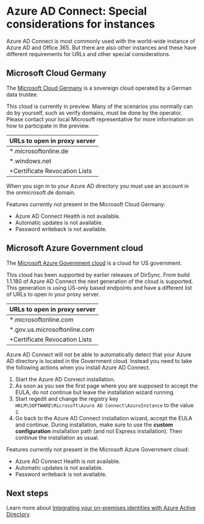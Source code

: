 <properties
	pageTitle="Azure AD Connect: Sync service instances | Microsoft Azure"
	description="This page documents special considerations for Azure AD instances."
	services="active-directory"
	documentationCenter=""
	authors="andkjell"
	manager="femila"
	editor=""/>

<tags
	ms.service="active-directory"
	ms.workload="identity"
	ms.tgt_pltfrm="na"
	ms.devlang="na"
	ms.topic="article"
	ms.date="06/27/2016"
	ms.author="andkjell"/>

# Azure AD Connect: Special considerations for instances
Azure AD Connect is most commonly used with the world-wide instance of Azure AD and Office 365. But there are also other instances and these have different requirements for URLs and other special considerations.

## Microsoft Cloud Germany
The [Microsoft Cloud Germany](http://www.microsoft.de/cloud-deutschland) is a sovereign cloud operated by a German data trustee.

This cloud is currently in preview. Many of the scenarios you normally can do by yourself, such as verify domains, must be done by the operator. Please contact your local Microsoft representative for more information on how to participate in the preview.

URLs to open in proxy server |
--- |
\*.microsoftonline.de |
\*.windows.net |
+Certificate Revocation Lists |

When you sign in to your Azure AD directory you must use an account in the onmicrosoft.de domain.

Features currently not present in the Microsoft Cloud Germany:

- Azure AD Connect Health is not available.
- Automatic updates is not available.
- Password writeback is not available.

## Microsoft Azure Government cloud
The [Microsoft Azure Government cloud](https://azure.microsoft.com/features/gov/) is a cloud for US government.

This cloud has been supported by earlier releases of DirSync. From build 1.1.180 of Azure AD Connect the next generation of the cloud is supported. This generation is using US-only based endpoints and have a different list of URLs to open in your proxy server.

URLs to open in proxy server |
--- |
\*.microsoftonline.com |
\*.gov.us.microsoftonline.com |
+Certificate Revocation Lists |

Azure AD Connect will not be able to automatically detect that your Azure AD directory is located in the Government cloud. Instead you need to take the following actions when you install Azure AD Connect.

1. Start the Azure AD Connect installation.
2. As soon as you see the first page where you are supposed to accept the EULA, do not continue but leave the installation wizard running.
3. Start regedit and change the registry key `HKLM\SOFTWARE\Microsoft\Azure AD Connect\AzureInstance` to the value `2`.
4. Go back to the Azure AD Connect installation wizard, accept the EULA and continue. During installation, make sure to use the **custom configuration** installation path (and not Express installation). Then continue the installation as usual.

Features currently not present in the Microsoft Azure Government cloud:

- Azure AD Connect Health is not available.
- Automatic updates is not available.
- Password writeback is not available.

## Next steps
Learn more about [Integrating your on-premises identities with Azure Active Directory](active-directory-aadconnect.md).
